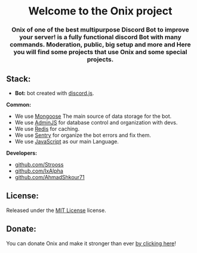 <h1 align="center">
  <br>
  Welcome to the Onix project
 <br>
</h1>

<h3 align=center>Onix of one of the best multipurpose Discord Bot to improve your server! is a fully functional discord Bot with many commands. Moderation, public, big setup and more and Here you will find some projects that use Onix and some special projects.</h3>

## Stack:

- **Bot:** bot created with [discord.js](https://github.com/discordjs/discord.js).

**Common:** 
- We use [Mongoose](https://mongoosejs.com/) The main source of data storage for the bot.
- We use [AdminJS](https://github.com/Onix-Bot/Database) for database control and organization with devs.
- We use [Redis](https://redis.io) for caching.
- We use [Sentry](https://sentry.io/) for organize the bot errors and fix them.
- We use [JavaScript](https://www.javascript.com/) as our main Language.

**Developers:**
- [github.com/Strooss](https://github.com/Strooss) 
- [github.com/IxAlpha](https://github.com/IxAlpha) 
- [github.com/AhmadShkour71](https://github.com/AhmadShkour71) 

## License:

Released under the [MIT License](https://choosealicense.com/licenses/mit) license.

## Donate:

You can donate Onix and make it stronger than ever [by clicking here](https://paypal.me/shkour)!
